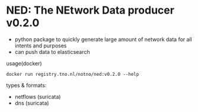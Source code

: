 # NED: The NEtwork Data producer v0.2.0

* python package to quickly generate large amount of network data for all intents and purposes
* can push data to elasticsearch

usage(docker)
```
docker run registry.tno.nl/notno/ned:v0.2.0 --help
```

types & formats:
* netflows (suricata)
* dns (suricata)
